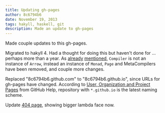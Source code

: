 ```yaml
---
title: Updating gh-pages
author: 8c6794b6
date: November 19, 2013
tags: hakyll, haskell, git
description: Made an update to gh-pages
---
```


Made couple updates to this gh-pages.

Migrated to hakyll 4. Had a thought for doing this but haven't done for
... perhaps more than a year. As
[already](http://jaspervdj.be/hakyll/tutorials/hakyll-3-to-hakyll4-migration-guide.html)
[mentioned](http://blog.clement.delafargue.name/posts/2013-01-17-hakyll-4.html),
`Compiler` is not an instance of `Arrow`, instead an instance of `Monad`, `Page`
and MetaCompilers have been removed, and couple more changes.

Replaced "8c6794b6.github.com" to "8c6794b6.github.io", since URLs for gh-pages
have changed. According to
[User, Organization and Project Pages](https://help.github.com/articles/user-organization-and-project-pages)
from GitHub Help, repository with `*.github.io` is the latest naming scheme.

Update [404 page](/404.html), showing bigger lambda face now.
